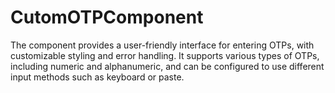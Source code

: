 # CutomOTPComponent
The component provides a user-friendly interface for entering OTPs, with customizable styling and error handling. It supports various types of OTPs, including numeric and alphanumeric, and can be configured to use different input methods such as keyboard or paste.

